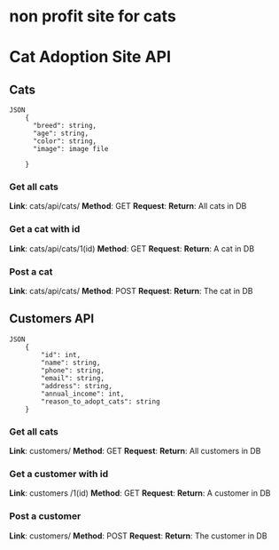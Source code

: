 # non profit site for cats
# Cat Adoption Site API


## Cats

    JSON
        {
          "breed": string,
          "age": string,
          "color": string,
          "image": image file

        }

### Get all cats
**Link**: cats/api/cats/
**Method**: GET
**Request**:
**Return**: All cats in DB
### Get a cat with id
**Link**: cats/api/cats/1(id)
**Method**: GET
**Request**:
**Return**: A cat in DB
### Post a cat
**Link**: cats/api/cats/
**Method**: POST
**Request**:
**Return**: The cat in DB

## Customers API
    JSON
        {
			"id": int,
			"name": string,
			"phone": string,
			"email": string,
			"address": string,
			"annual_income": int,
			"reason_to_adopt_cats": string
        }

### Get all cats
**Link**: customers/
**Method**: GET
**Request**:
**Return**: All customers in DB
### Get a customer with id
**Link**: customers /1(id)
**Method**: GET
**Request**:
**Return**: A customer  in DB
### Post a customer
**Link**: customers/
**Method**: POST
**Request**:
**Return**: The customer in DB

